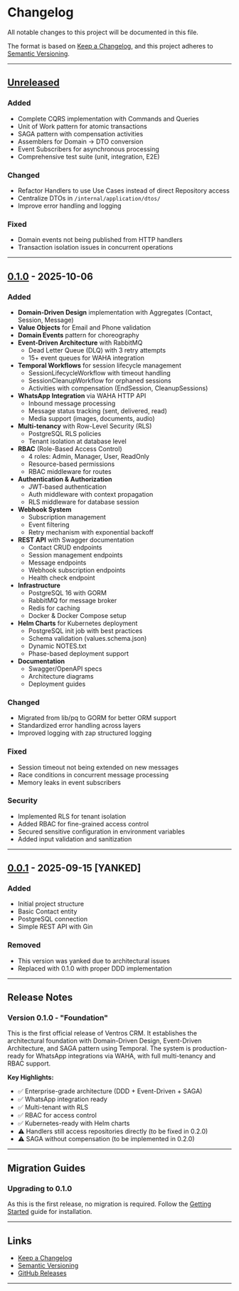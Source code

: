 # Changelog

All notable changes to this project will be documented in this file.

The format is based on [Keep a Changelog](https://keepachangelog.com/en/1.1.0/),
and this project adheres to [Semantic Versioning](https://semver.org/spec/v2.0.0.html).

---

## [Unreleased]

### Added
- Complete CQRS implementation with Commands and Queries
- Unit of Work pattern for atomic transactions
- SAGA pattern with compensation activities
- Assemblers for Domain → DTO conversion
- Event Subscribers for asynchronous processing
- Comprehensive test suite (unit, integration, E2E)

### Changed
- Refactor Handlers to use Use Cases instead of direct Repository access
- Centralize DTOs in `/internal/application/dtos/`
- Improve error handling and logging

### Fixed
- Domain events not being published from HTTP handlers
- Transaction isolation issues in concurrent operations

---

## [0.1.0] - 2025-10-06

### Added
- **Domain-Driven Design** implementation with Aggregates (Contact, Session, Message)
- **Value Objects** for Email and Phone validation
- **Domain Events** pattern for choreography
- **Event-Driven Architecture** with RabbitMQ
  - Dead Letter Queue (DLQ) with 3 retry attempts
  - 15+ event queues for WAHA integration
- **Temporal Workflows** for session lifecycle management
  - SessionLifecycleWorkflow with timeout handling
  - SessionCleanupWorkflow for orphaned sessions
  - Activities with compensation (EndSession, CleanupSessions)
- **WhatsApp Integration** via WAHA HTTP API
  - Inbound message processing
  - Message status tracking (sent, delivered, read)
  - Media support (images, documents, audio)
- **Multi-tenancy** with Row-Level Security (RLS)
  - PostgreSQL RLS policies
  - Tenant isolation at database level
- **RBAC** (Role-Based Access Control)
  - 4 roles: Admin, Manager, User, ReadOnly
  - Resource-based permissions
  - RBAC middleware for routes
- **Authentication & Authorization**
  - JWT-based authentication
  - Auth middleware with context propagation
  - RLS middleware for database session
- **Webhook System**
  - Subscription management
  - Event filtering
  - Retry mechanism with exponential backoff
- **REST API** with Swagger documentation
  - Contact CRUD endpoints
  - Session management endpoints
  - Message endpoints
  - Webhook subscription endpoints
  - Health check endpoint
- **Infrastructure**
  - PostgreSQL 16 with GORM
  - RabbitMQ for message broker
  - Redis for caching
  - Docker & Docker Compose setup
- **Helm Charts** for Kubernetes deployment
  - PostgreSQL init job with best practices
  - Schema validation (values.schema.json)
  - Dynamic NOTES.txt
  - Phase-based deployment support
- **Documentation**
  - Swagger/OpenAPI specs
  - Architecture diagrams
  - Deployment guides

### Changed
- Migrated from lib/pq to GORM for better ORM support
- Standardized error handling across layers
- Improved logging with zap structured logging

### Fixed
- Session timeout not being extended on new messages
- Race conditions in concurrent message processing
- Memory leaks in event subscribers

### Security
- Implemented RLS for tenant isolation
- Added RBAC for fine-grained access control
- Secured sensitive configuration in environment variables
- Added input validation and sanitization

---

## [0.0.1] - 2025-09-15 [YANKED]

### Added
- Initial project structure
- Basic Contact entity
- PostgreSQL connection
- Simple REST API with Gin

### Removed
- This version was yanked due to architectural issues
- Replaced with 0.1.0 with proper DDD implementation

---

## Release Notes

### Version 0.1.0 - "Foundation"
This is the first official release of Ventros CRM. It establishes the architectural foundation with Domain-Driven Design, Event-Driven Architecture, and SAGA pattern using Temporal. The system is production-ready for WhatsApp integrations via WAHA, with full multi-tenancy and RBAC support.

**Key Highlights:**
- ✅ Enterprise-grade architecture (DDD + Event-Driven + SAGA)
- ✅ WhatsApp integration ready
- ✅ Multi-tenant with RLS
- ✅ RBAC for access control
- ✅ Kubernetes-ready with Helm charts
- ⚠️ Handlers still access repositories directly (to be fixed in 0.2.0)
- ⚠️ SAGA without compensation (to be implemented in 0.2.0)

---

## Migration Guides

### Upgrading to 0.1.0
As this is the first release, no migration is required. Follow the [Getting Started](guides/getting-started/) guide for installation.

---

## Links
- [Keep a Changelog](https://keepachangelog.com/en/1.1.0/)
- [Semantic Versioning](https://semver.org/spec/v2.0.0.html)
- [GitHub Releases](https://github.com/caloi/ventros-crm/releases)

---

[Unreleased]: https://github.com/caloi/ventros-crm/compare/v0.1.0...HEAD
[0.1.0]: https://github.com/caloi/ventros-crm/releases/tag/v0.1.0
[0.0.1]: https://github.com/caloi/ventros-crm/releases/tag/v0.0.1
